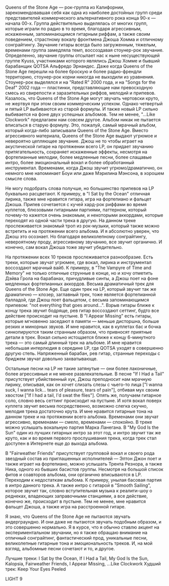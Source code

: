 Queens of the Stone Age — рок-группа из Калифорнии, зарекомендовавшая себя как одна из наиболее достойных групп среди представителей коммерческого альтернативного рока конца 90-х — начала 00-х. Группа действительно выделялась от многих групп, которые играли по радио в то время, благодаря агрессивным, искаженным, запоминающимся гитарным риффам, а также своим поведением, страстному вокалу фронтмена Джоша Хомма и отличному сонграйтингу. Звучание гитары всегда было загруженным, тяжелым, временами группа замедляла темп, воссоздавая стоунер-рок звучание. Определенно, звучание группы отсылает нас к ныне несуществующей группе Kyuss, участниками которого являлись Джош Хомме и бывший барабанщик QOTSA Альфредо Эрнандес. Даже когда Queens of the Stone Age перешли на более броскую и более радио-френдли территорию, стоунер-рок корни никогда не выходили из уравнения. Стоунер-рок выделялся и на "Rated R" 2000 года, и на "Songs for the Deaf" 2002 года — пластинки, представляющие нам превосходную смесь из свирепости и заразительных риффов, мелодий и припевов. Казалось, что Queens of the Stone Age могут звучать чертовски круто, не жертвуя при этом своим коммерческим успехом. Однако четвертый и пятый LP выбиваются из старой формулы. И также новый LP сильно выбивается на фоне двух успешных альбомов. Тем не менее, "...Like Clockwork" предлагаем нам совсем другое. Альбом никак не пытается вписаться в старую формулу. Это, пожалуй, самый мрачный альбом, который когда-либо записывали Queens of the Stone Age. Вместо агрессивного материала, Queens of the Stone Age выдают угрюмое и невероятно цепляющее звучание. Джош не то чтобы играет на акустической гитаре на протяжении всего LP, он придает звучанию притягательность, сохраняет искаженные эффекты, несмотря на фортепианные мелодии, более медленные песни, более слащавые интро, более эмоциональный вокал и более обработанный инструментал. Временами, когда Джош звучит угрюмо/драматично, он немного мне напоминает Боуи или даже Мэрилина Мэнсона, в хорошем смысле слова.

Не могу подобрать слова получше, но большинство припевов на LP буквально расцветают. К примеру, в "I Sat by the Ocean" отличная лирика, также мне нравится гитара, игра на фортепиано и фальцет Джоша. Припев сочетается с кучей хард-рок риффами во время куплетов, блюзовыми гитарными партиями, паттерном, который почему-то кажется очень знакомым, и некоторыми аккордами, которые переходят из одной части трека в другую. На данном треке прослеживается знакомый троп из рок-музыки, который также можно встретить и на протяжении всего альбома. И я абсолютно уверен, что Джош это осознает. Но благодаря великолепному сонграйтингу, невероятному проду, агрессивному звучанию, все звучит органично. И конечно, сам вокал Джоша тоже звучит убедительно.

На протяжении всех 10 треков прослеживается разнообразие. Есть треки, которые звучат угрюмее, где вокал, лирика и инструментал воссоздают мрачный вайб. К примеру, в "The Vampyre of Time and Memory" не только отличные струнные в конце, но и хочу отметить Дэйва Грола на барабанах, причудливые синты, а Джош поет на фоне медленных фортепианных аккордов. Весьма драматичный трек для Queens of the Stone Age. Еще один трек на LP, который звучит так же драматично — клозер, заглавный трек, тоже является фортепианной балладой, где Джош поет фальцетом, с весьма запоминающимся припевом: "not everything that goes around...". Взрыв гитары ближе к концу трека звучит бодряще, рев гитар воссоздают сеттинг, будто все действие происходит на пустыне. В "I Appear Missing" есть гитары, которые мгновенно заседают в памяти — меньше дисторшна, больше резких и минорных звуков. И мне нравится, как в куплетах бас и бочка синкопируются таким странным образом, что привносят приятные детали в трек. Вокал сильно истощается ближе к концу 6-минутного трека — это самый длинный трек на альбоме. И мне нравится небольшая интерлюдия в середине LP, где QOTSA уходят в совершенно другую степь. Напряженный барабан, рев гитар, странные переходы с бриджем звучат довольно захватывающе.

Остальные песни на LP не такие затянутые — они более лаконичные, более агрессивные и не менее развлекательные. В песне "If I Had a Tail" присутствует убийственный хук, Джош преподносит нам мрачную лирику, описывая, как он хочет слизать слезы с чьего-то лица ["I wanna suck, I wanna lick... tears of pleasure, tears of pain"], отбивая мух своим хвостом ["If I had a tail, I'd swat the flies"]. Опять же, получаем гитарное соло, словно весь сеттинг происходит на пустыне. И хотя вокал поверх куплета звучит весьма посредственно, возможно слегка скучно, мелодия трека достаточно крута. И мне нравится гитарные тона на данном треке и на протяжении всего альбома. Временами они звучат агрессивно, временами — смело, временами — спокойно. В треке можно услышать вокальную партия Марка Ланегана. В "My God Is the Sun" один из лучших гитарных интро за этот год, и интро звучит так же круто, как и во время первого прослушивания трека, когда трек стал доступен в Интернете еще до выхода альбома.

В "Fairweather Friends" присутствует групповой вокал и своего рода звездный состав из приглашенных исполнителей — Элтон Джон поет и также играет на фортепиано, можно услышать Трента Резнора, а также Ника, одного из бывших басистов группы. Несмотря на большой список фитов и соавторов альбома, они органично вписываются в LP. Переходим к недостаткам альбома. К примеру, унылая басовая партия в интро данного трека. А также интро с гитарой в "Smooth Sailing", которое звучит так, словно вступительная музыка к реалити-шоу о реднеках, владеющих заправочными станциями, а все действие, конечно же, происходит в пустыне. Тем не менее, мне нравится фальцет Джоша, а также игра на расстроенной гитаре.

Я знаю, что Queens of the Stone Age не пытаются звучать андерграундно. И они даже не пытаются звучать подобным образом, и это совершенно нормально. Я в курсе, что я обычно ставлю акцент на экспериментальном звучании, но я также обращаю внимание на отличный сонграйтинг, фантастический прод, уникальные песни, великолепные гитарные тона и эмоциональность треков. И, на мой взгляд, альбомные песни сочетают и то, и другое.

Лучшие треки: I Sat by the Ocean, If I Had a Tail, My God Is the Sun, Kalopsia, Fairweather Friends, I Appear Missing, ...Like Clockwork
Худший трек: Keep Your Eyes Peeled

LIGHT 9

